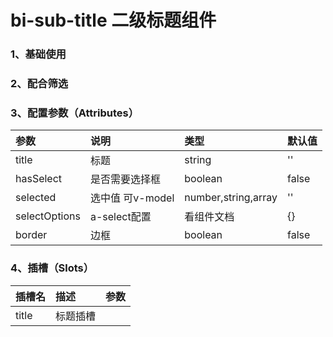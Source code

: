 # bi-sub-title 二级标题组件

### 1、基础使用

<preview path="./index.vue" title="基础用法" description="基础用法"></preview>

### 2、配合筛选

<preview path="./index1.vue" title="筛选用法"></preview>

### 3、配置参数（Attributes）

| 参数          | 说明             | 类型                | 默认值 |
| :------------ | :--------------- | :------------------ | :----- |
| title         | 标题             | string              | ''     |
| hasSelect     | 是否需要选择框   | boolean             | false  |
| selected      | 选中值 可v-model | number,string,array | ''     |
| selectOptions | a-select配置     | 看组件文档          | {}     |
| border        | 边框             | boolean             | false  |

### 4、插槽（Slots）

| 插槽名 | 描述     | 参数 |
| :----- | :------- | :--- |
| title  | 标题插槽 |      |
